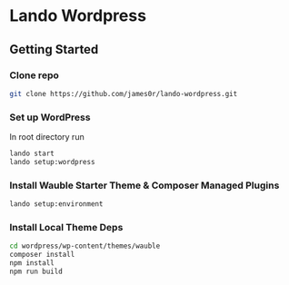 # Lando Wordpress

## Getting Started

### Clone repo
```bash
git clone https://github.com/james0r/lando-wordpress.git
```

### Set up WordPress

In root directory run

```bash
lando start
lando setup:wordpress
```

### Install Wauble Starter Theme & Composer Managed Plugins

```bash
lando setup:environment
```

### Install Local Theme Deps

```bash
cd wordpress/wp-content/themes/wauble
composer install
npm install
npm run build
```